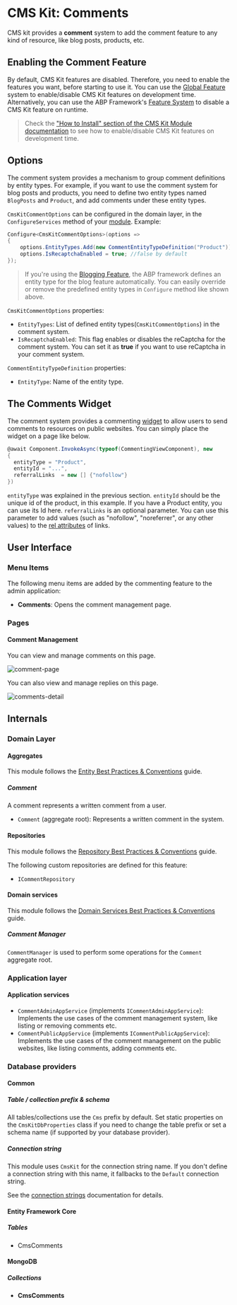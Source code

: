 # CMS Kit: Comments

CMS kit provides a **comment** system to add the comment feature to any kind of resource, like blog posts, products, etc.

## Enabling the Comment Feature

By default, CMS Kit features are disabled. Therefore, you need to enable the features you want, before starting to use it. You can use the [Global Feature](../../Global-Features.md) system to enable/disable CMS Kit features on development time. Alternatively, you can use the ABP Framework's [Feature System](https://docs.abp.io/en/abp/latest/Features) to disable a CMS Kit feature on runtime.

> Check the ["How to Install" section of the CMS Kit Module documentation](Index.md#how-to-install) to see how to enable/disable CMS Kit features on development time.

## Options

The comment system provides a mechanism to group comment definitions by entity types. For example, if you want to use the comment system for blog posts and products, you need to define two entity types named `BlogPosts` and `Product`, and add comments under these entity types.

`CmsKitCommentOptions` can be configured in the domain layer, in the `ConfigureServices` method of your [module](https://docs.abp.io/en/abp/latest/Module-Development-Basics). Example:

```csharp
Configure<CmsKitCommentOptions>(options =>
{
    options.EntityTypes.Add(new CommentEntityTypeDefinition("Product"));
    options.IsRecaptchaEnabled = true; //false by default
});
```

> If you're using the [Blogging Feature](Blogging.md), the ABP framework defines an entity type for the blog feature automatically. You can easily override or remove the predefined entity types in `Configure` method like shown above.

`CmsKitCommentOptions` properties:

- `EntityTypes`: List of defined entity types(`CmsKitCommentOptions`) in the comment system.
- `IsRecaptchaEnabled`: This flag enables or disables the reCaptcha for the comment system. You can set it as **true** if you want to use reCaptcha in your comment system.

`CommentEntityTypeDefinition` properties:

- `EntityType`: Name of the entity type.

## The Comments Widget

The comment system provides a commenting [widget](../../UI/AspNetCore/Widgets.md) to allow users to send comments to resources on public websites. You can simply place the widget on a page like below. 

```csharp
@await Component.InvokeAsync(typeof(CommentingViewComponent), new
{
  entityType = "Product",
  entityId = "...",
  referralLinks  = new [] {"nofollow"}
})
```

`entityType` was explained in the previous section. `entityId` should be the unique id of the product, in this example. If you have a Product entity, you can use its Id here. `referralLinks` is an optional parameter. You can use this parameter to add values (such as "nofollow", "noreferrer", or any other values) to the [rel attributes](https://developer.mozilla.org/en-US/docs/Web/HTML/Attributes/rel) of links.

## User Interface

### Menu Items

The following menu items are added by the commenting feature to the admin application:

* **Comments**: Opens the comment management page.

### Pages

#### Comment Management

You can view and manage comments on this page.

![comment-page](../../images/cmskit-module-comment-page.png)

You can also view and manage replies on this page.

![comments-detail](../../images/cmskit-module-comments-detail.png)

## Internals

### Domain Layer

#### Aggregates

This module follows the [Entity Best Practices & Conventions](https://docs.abp.io/en/abp/latest/Best-Practices/Entities) guide.

##### Comment

A comment represents a written comment from a user.

- `Comment` (aggregate root): Represents a written comment in the system.

#### Repositories

This module follows the [Repository Best Practices & Conventions](https://docs.abp.io/en/abp/latest/Best-Practices/Repositories) guide.

The following custom repositories are defined for this feature:

- `ICommentRepository`

#### Domain services

This module follows the [Domain Services Best Practices & Conventions](https://docs.abp.io/en/abp/latest/Best-Practices/Domain-Services) guide.

##### Comment Manager

`CommentManager` is used to perform some operations for the `Comment` aggregate root.

### Application layer

#### Application services

- `CommentAdminAppService` (implements `ICommentAdminAppService`): Implements the use cases of the comment management system, like listing or removing comments etc.
- `CommentPublicAppService` (implements `ICommentPublicAppService`):  Implements the use cases of the comment management on the public websites, like listing comments, adding comments etc.

### Database providers

#### Common

##### Table / collection prefix & schema

All tables/collections use the `Cms` prefix by default. Set static properties on the `CmsKitDbProperties` class if you need to change the table prefix or set a schema name (if supported by your database provider).

##### Connection string

This module uses `CmsKit` for the connection string name. If you don't define a connection string with this name, it fallbacks to the `Default` connection string.

See the [connection strings](https://docs.abp.io/en/abp/latest/Connection-Strings) documentation for details.

#### Entity Framework Core

##### Tables

- CmsComments

#### MongoDB

##### Collections

- **CmsComments**

